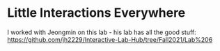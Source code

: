 # Little Interactions Everywhere

I worked with Jeongmin on this lab - his lab has all the good stuff:
https://github.com/jh2229/Interactive-Lab-Hub/tree/Fall2021/Lab%206
